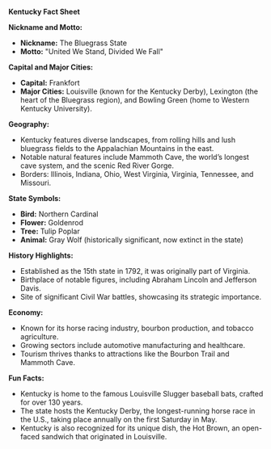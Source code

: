 **Kentucky Fact Sheet**

**Nickname and Motto:**
- **Nickname:** The Bluegrass State
- **Motto:** "United We Stand, Divided We Fall"

**Capital and Major Cities:**
- **Capital:** Frankfort
- **Major Cities:** Louisville (known for the Kentucky Derby), Lexington (the heart of the Bluegrass region), and Bowling Green (home to Western Kentucky University).

**Geography:**
- Kentucky features diverse landscapes, from rolling hills and lush bluegrass fields to the Appalachian Mountains in the east.
- Notable natural features include Mammoth Cave, the world’s longest cave system, and the scenic Red River Gorge.
- Borders: Illinois, Indiana, Ohio, West Virginia, Virginia, Tennessee, and Missouri.

**State Symbols:**
- **Bird:** Northern Cardinal
- **Flower:** Goldenrod
- **Tree:** Tulip Poplar
- **Animal:** Gray Wolf (historically significant, now extinct in the state)

**History Highlights:**
- Established as the 15th state in 1792, it was originally part of Virginia.
- Birthplace of notable figures, including Abraham Lincoln and Jefferson Davis.
- Site of significant Civil War battles, showcasing its strategic importance.

**Economy:**
- Known for its horse racing industry, bourbon production, and tobacco agriculture.
- Growing sectors include automotive manufacturing and healthcare.
- Tourism thrives thanks to attractions like the Bourbon Trail and Mammoth Cave.

**Fun Facts:**
- Kentucky is home to the famous Louisville Slugger baseball bats, crafted for over 130 years.
- The state hosts the Kentucky Derby, the longest-running horse race in the U.S., taking place annually on the first Saturday in May.
- Kentucky is also recognized for its unique dish, the Hot Brown, an open-faced sandwich that originated in Louisville.